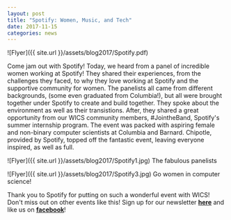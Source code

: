 ```yaml
---
layout: post
title: "Spotify: Women, Music, and Tech"
date: 2017-11-15
categories: news
---
```


![Flyer]({{ site.url }}/assets/blog2017/Spotify.pdf)

Come jam out with Spotify! Today, we heard from a panel of incredible women working at Spotify! They shared their experiences, from the challenges they faced, to why they love working at Spotify and the supportive community for women. The panelists all came from different backgrounds, (some even graduated from Columbia!), but all were brought together under Spotify to create and build together. They spoke about the environment as well as their transistions. After, they shared a great opportunity from our WICS community members, #JointheBand, Spotify's summer internship program. The event was packed with aspiring female and non-binary computer scientists at Columbia and Barnard. Chipotle, provided by Spotify, topped off the fantastic event, leaving everyone inspired, as well as full. 

![Flyer]({{ site.url }}/assets/blog2017/Spotify1.jpg)
The fabulous panelists

![Flyer]({{ site.url }}/assets/blog2017/Spotify3.jpg)
Go women in computer science!

Thank you to Spotify for putting on such a wonderful event with WICS! Don't miss out on other events like this!
Sign up for our newsletter [**here**][mailinglist] and like us on [**facebook**][facebook]!

[mailinglist]: http://columbia.us9.list-manage.com/subscribe?u=4c6a1c710f8ab9cce10272368&id=593b5faa43
[facebook]:https://www.facebook.com/CUWICS
